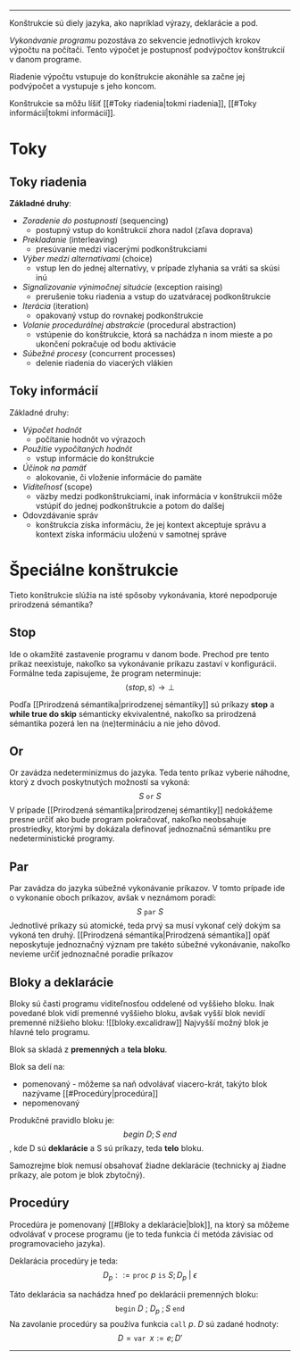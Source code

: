 ***********
Konštrukcie sú diely jazyka, ako napríklad výrazy, deklarácie a pod.

*Vykonávanie programu* pozostáva zo sekvencie jednotlivých krokov výpočtu na počítači.
Tento výpočet je postupnosť podvýpočtov konštrukcií v danom programe.

Riadenie výpočtu vstupuje do konštrukcie akonáhle sa začne jej podvýpočet a vystupuje s jeho koncom.

Konštrukcie sa môžu líšiť [[#Toky riadenia|tokmi riadenia]], [[#Toky informácií|tokmi informácií]].
# Toky
## Toky riadenia
**Základné druhy**:
- *Zoradenie do postupnosti* (sequencing)
	- postupný vstup do konštrukcií zhora nadol (zľava doprava)
- *Prekladanie* (interleaving)
	- presúvanie medzi viacerými podkonštrukciami
- *Výber medzi alternatívami* (choice)
	- vstup len do jednej alternatívy, v prípade zlyhania sa vráti sa skúsi inú
- *Signalizovanie výnimočnej situácie* (exception raising)
	- prerušenie toku riadenia a vstup do uzatváracej podkonštrukcie
- *Iterácia* (iteration)
	- opakovaný vstup do rovnakej podkonštrukcie
- *Volanie procedurálnej abstrakcie* (procedural abstraction)
	- vstúpenie do konštrukcie, ktorá sa nachádza n inom mieste a po ukončení pokračuje od bodu aktivácie
- *Súbežné procesy* (concurrent processes)
	- delenie riadenia do viacerých vlákien
## Toky informácií
Základné druhy:
- *Výpočet hodnôt*
	- počítanie hodnôt vo výrazoch
- *Použitie vypočítaných hodnôt*
	- vstup informácie do konštrukcie
- *Účinok na pamäť*
	- alokovanie, či vloženie informácie do pamäte
- *Viditeľnosť* (scope)
	- väzby medzi podkonštrukciami, inak informácia v konštrukcii môže vstúpiť do jednej podkonštrukcie a potom do dalšej
- Odovzdávanie správ
	- konštrukcia získa informáciu, že jej kontext akceptuje správu a kontext získa informáciu uloženú v samotnej správe

# Špeciálne konštrukcie
Tieto konštrukcie slúžia na isté spôsoby vykonávania, ktoré nepodporuje prirodzená sémantika?
## Stop
Ide o okamžité zastavenie programu v danom bode.
Prechod pre tento príkaz neexistuje, nakoľko sa vykonávanie príkazu zastaví v konfigurácii. Formálne teda zapisujeme, že program neterminuje:
$$
\langle stop,s \rangle \rightarrow \bot
$$

Podľa [[Prirodzená sémantika|prirodzenej sémantiky]] sú príkazy **stop** a **while true do skip** sémanticky ekvivalentné, nakoľko sa prirodzená sémantika pozerá len na (ne)termináciu a nie jeho dôvod.

## Or
Or zavádza nedeterminizmus do jazyka. Teda tento príkaz vyberie náhodne, ktorý z dvoch poskytnutých možností sa vykoná:
$$
S \ \texttt{or}\ S
$$
V prípade [[Prirodzená sémantika|prirodzenej sémantiky]] nedokážeme presne určiť ako bude program pokračovať, nakoľko neobsahuje prostriedky, ktorými by dokázala definovať jednoznačnú sémantiku pre nedeterministické programy.
## Par
Par zavádza do jazyka súbežné vykonávanie príkazov. V tomto prípade ide o vykonanie oboch príkazov, avšak v neznámom poradí:
$$
S\ \texttt{par}\ S
$$
Jednotlivé príkazy sú atomické, teda prvý  sa musí vykonať celý dokým sa vykoná ten druhý. [[Prirodzená sémantika|Prirodzená sémantika]] opäť neposkytuje jednoznačný význam pre takéto súbežné vykonávanie, nakoľko nevieme určiť jednoznačné poradie príkazov

## Bloky a deklarácie

Bloky sú časti programu viditeľnosťou oddelené od vyššieho bloku. Inak povedané blok vidí premenné vyššieho bloku, avšak vyšší blok nevidí premenné nižšieho bloku:
![[bloky.excalidraw]]
Najvyšší možný blok je hlavné telo programu.

Blok sa skladá z **premenných** a **tela bloku**.

Blok sa delí na:
- pomenovaný - môžeme sa naň odvolávať viacero-krát, takýto blok nazývame [[#Procedúry|procedúra]]
- nepomenovaný

Produkčné pravidlo bloku je:
$$
begin\ D;S\ end
$$
, kde D sú **deklarácie** a S sú príkazy, teda **telo** bloku.

Samozrejme blok nemusí obsahovať žiadne deklarácie (technicky aj žiadne príkazy, ale potom je blok zbytočný).

## Procedúry
Procedúra je pomenovaný [[#Bloky a deklarácie|blok]], na ktorý sa môžeme odvolávať v procese programu (je to teda funkcia či metóda závisiac od programovacieho jazyka).

Deklarácia procedúry je teda:
$$
	D_p ::= \texttt{proc}\ p\ \texttt{is}\ S;D_p\ |\ \epsilon
$$

Táto deklarácia sa nachádza hneď po deklarácii premenných bloku:
$$
\texttt{begin}\ D\ ;\ D_p\ ; S\ \texttt{end}
$$
Na zavolanie procedúry sa používa funkcia $\texttt{call}\ p$.
$D$ sú zadané hodnoty:
$$
D=\texttt{var }x:=e;D'
$$


---
